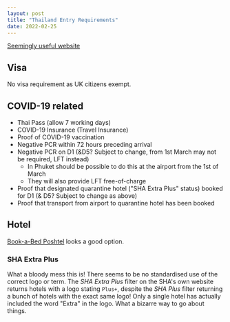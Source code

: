 ```yaml
---
layout: post
title: "Thailand Entry Requirements"
date: 2022-02-25
---
```


[Seemingly useful website](https://www.thaiest.com)

## Visa

No visa requirement as UK citizens exempt.

## COVID-19 related

* Thai Pass (allow 7 working days)
* COVID-19 Insurance (Travel Insurance)
* Proof of COVID-19 vaccination
* Negative PCR within 72 hours preceding arrival
* Negative PCR on D1 (&D5? Subject to change, from 1st March may not be required, LFT instead)
  - In Phuket should be possible to do this at the airport from the 1st of March
  - They will also provide LFT free-of-charge
* Proof that designated quarantine hotel ("SHA Extra Plus" status) booked for D1 (& D5? Subject to change as above)
* Proof that transport from airport to quarantine hotel has been booked

## Hotel

[Book-a-Bed Poshtel](https://www.booking.com/hotel/th/book-a-bed-poshtel.en-gb.html) looks a good option.

### SHA Extra Plus

What a bloody mess this is! There seems to be no standardised use of the correct logo or term. The *SHA Extra Plus* filter on the SHA's own website returns hotels with a logo stating `Plus+`, despite the *SHA Plus* filter returning a bunch of hotels with the exact same logo! Only a single hotel has actually included the word "Extra" in the logo. What a bizarre way to go about things.
